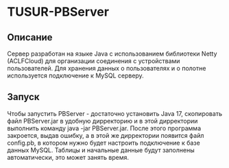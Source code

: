 # TUSUR-PBServer
## Описание
Сервер разработан на языке Java с использованием библиотеки Netty (ACLFCloud) для организации соединения с устройствами пользователей. Для хранения данных о пользователях и о полотне используется подключение к MySQL серверу.
## Запуск
Чтобы запустить PBServer - достаточно установить Java 17, скопировать файл PBServer.jar в удобную дирректорию и в этой дирректории выполнить команду java -jar PBServer.jar. После этого программа закроется, выдав ошибку, а в этой же дирректории появится файл config.pb, в котором нужно будет настроить подключение к базе данных MySQL. Таблицы и начальные данные будут заполнены автоматически, это может занять время.
